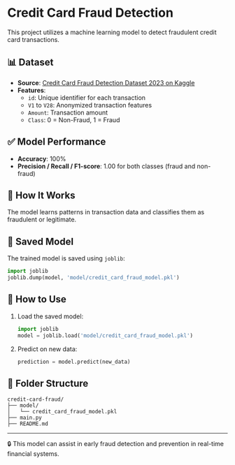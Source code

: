 # Credit Card Fraud Detection

This project utilizes a machine learning model to detect fraudulent credit card transactions.

## 📊 Dataset

- **Source**: [Credit Card Fraud Detection Dataset 2023 on Kaggle](https://www.kaggle.com/datasets/nelgiriyewithana/credit-card-fraud-detection-dataset-2023)
- **Features**:
  - `id`: Unique identifier for each transaction
  - `V1` to `V28`: Anonymized transaction features
  - `Amount`: Transaction amount
  - `Class`: 0 = Non-Fraud, 1 = Fraud

## ✅ Model Performance

- **Accuracy**: 100%
- **Precision / Recall / F1-score**: 1.00 for both classes (fraud and non-fraud)

## 🧠 How It Works

The model learns patterns in transaction data and classifies them as fraudulent or legitimate.

## 💾 Saved Model

The trained model is saved using `joblib`:

```python
import joblib
joblib.dump(model, 'model/credit_card_fraud_model.pkl')
```

## 🚀 How to Use

1. Load the saved model:
    ```python
    import joblib
    model = joblib.load('model/credit_card_fraud_model.pkl')
    ```

2. Predict on new data:
    ```python
    prediction = model.predict(new_data)
    ```

## 📁 Folder Structure

```
credit-card-fraud/
├── model/
│   └── credit_card_fraud_model.pkl
├── main.py
├── README.md
```

---

🔒 This model can assist in early fraud detection and prevention in real-time financial systems.
